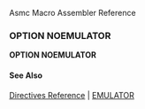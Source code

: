 Asmc Macro Assembler Reference

### OPTION NOEMULATOR

**OPTION NOEMULATOR**

#### See Also

[Directives Reference](readme.md) | [EMULATOR](opt_emulator.md)